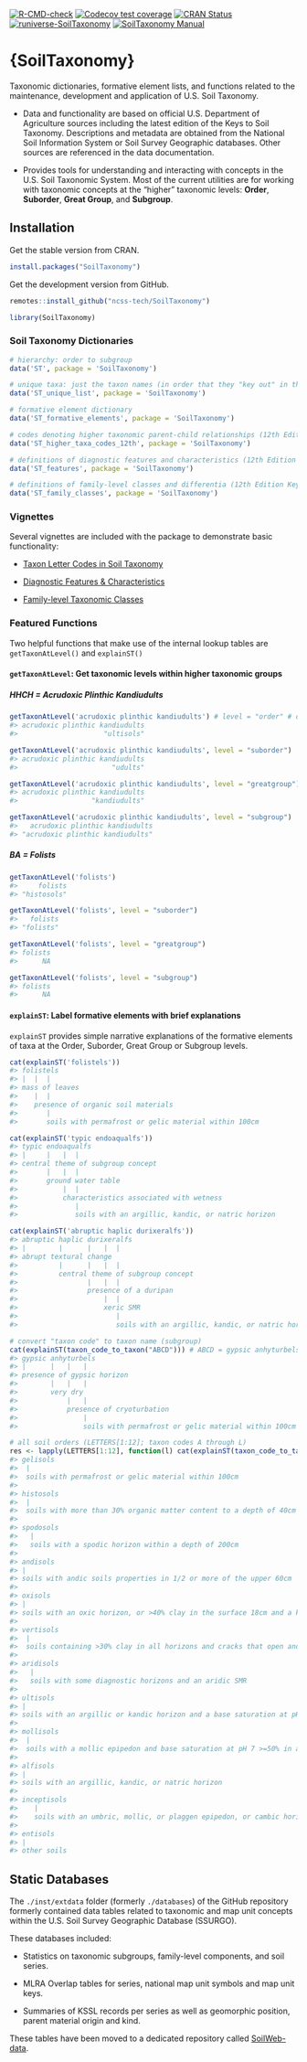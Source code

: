 
<!-- README.md is generated from README.Rmd. Please edit that file -->
<!-- badges: start -->

[![R-CMD-check](https://github.com/ncss-tech/SoilTaxonomy/workflows/R-CMD-check/badge.svg)](https://github.com/ncss-tech/SoilTaxonomy/actions)
[![Codecov test
coverage](https://codecov.io/gh/ncss-tech/SoilTaxonomy/branch/master/graph/badge.svg)](https://codecov.io/gh/ncss-tech/SoilTaxonomy?branch=master)
[![CRAN
Status](https://www.r-pkg.org/badges/version-last-release/SoilTaxonomy)](https://cran.r-project.org/package=SoilTaxonomy)
[![runiverse-SoilTaxonomy](https://ncss-tech.r-universe.dev/badges/SoilTaxonomy)](https://github.com/ncss-tech/SoilTaxonomy)
[![SoilTaxonomy
Manual](https://img.shields.io/badge/docs-HTML-informational)](https://ncss-tech.github.io/SoilTaxonomy/)
<!-- badges: end -->

# {SoilTaxonomy}

Taxonomic dictionaries, formative element lists, and functions related
to the maintenance, development and application of U.S. Soil Taxonomy.

-   Data and functionality are based on official U.S. Department of
    Agriculture sources including the latest edition of the Keys to Soil
    Taxonomy. Descriptions and metadata are obtained from the National
    Soil Information System or Soil Survey Geographic databases. Other
    sources are referenced in the data documentation.

-   Provides tools for understanding and interacting with concepts in
    the U.S. Soil Taxonomic System. Most of the current utilities are
    for working with taxonomic concepts at the “higher” taxonomic
    levels: **Order**, **Suborder**, **Great Group**, and **Subgroup**.

## Installation

Get the stable version from CRAN.

``` r
install.packages("SoilTaxonomy")
```

Get the development version from GitHub.

``` r
remotes::install_github("ncss-tech/SoilTaxonomy")
```

``` r
library(SoilTaxonomy)
```

### Soil Taxonomy Dictionaries

``` r
# hierarchy: order to subgroup
data('ST', package = 'SoilTaxonomy')

# unique taxa: just the taxon names (in order that they "key out" in the keys)
data('ST_unique_list', package = 'SoilTaxonomy')

# formative element dictionary
data('ST_formative_elements', package = 'SoilTaxonomy')

# codes denoting higher taxonomic parent-child relationships (12th Edition Keys to Soil Taxonomy)
data('ST_higher_taxa_codes_12th', package = 'SoilTaxonomy')

# definitions of diagnostic features and characteristics (12th Edition Keys to Soil Taxonomy)
data('ST_features', package = 'SoilTaxonomy')

# definitions of family-level classes and differentia (12th Edition Keys to Soil Taxonomy)
data('ST_family_classes', package = 'SoilTaxonomy')
```

### Vignettes

Several vignettes are included with the package to demonstrate basic
functionality:

-   [Taxon Letter Codes in Soil
    Taxonomy](https://ncss-tech.github.io/SoilTaxonomy/articles/taxon-letter-codes.html)

-   [Diagnostic Features &
    Characteristics](https://ncss-tech.github.io/SoilTaxonomy/articles/diagnostics.html)

-   [Family-level Taxonomic
    Classes](https://ncss-tech.github.io/SoilTaxonomy/articles/family-level_Taxonomy.html)

### Featured Functions

Two helpful functions that make use of the internal lookup tables are
`getTaxonAtLevel()` and `explainST()`

#### `getTaxonAtLevel`: Get taxonomic levels within higher taxonomic groups

##### HHCH = *Acrudoxic Plinthic Kandiudults*

``` r
getTaxonAtLevel('acrudoxic plinthic kandiudults') # level = "order" # default
#> acrudoxic plinthic kandiudults 
#>                     "ultisols"

getTaxonAtLevel('acrudoxic plinthic kandiudults', level = "suborder")
#> acrudoxic plinthic kandiudults 
#>                       "udults"

getTaxonAtLevel('acrudoxic plinthic kandiudults', level = "greatgroup")
#> acrudoxic plinthic kandiudults 
#>                  "kandiudults"

getTaxonAtLevel('acrudoxic plinthic kandiudults', level = "subgroup")
#>   acrudoxic plinthic kandiudults 
#> "acrudoxic plinthic kandiudults"
```

##### BA = *Folists*

``` r
getTaxonAtLevel('folists')
#>     folists 
#> "histosols"

getTaxonAtLevel('folists', level = "suborder")
#>   folists 
#> "folists"

getTaxonAtLevel('folists', level = "greatgroup")
#> folists 
#>      NA

getTaxonAtLevel('folists', level = "subgroup")
#> folists 
#>      NA
```

#### `explainST`: Label formative elements with brief explanations

`explainST` provides simple narrative explanations of the formative
elements of taxa at the Order, Suborder, Great Group or Subgroup levels.

``` r
cat(explainST('folistels'))
#> folistels
#> |  |  |                                                                                             
#> mass of leaves                                                                                      
#>    |  |                                                                                             
#>    presence of organic soil materials                                                               
#>       |                                                                                             
#>       soils with permafrost or gelic material within 100cm

cat(explainST('typic endoaqualfs'))
#> typic endoaqualfs
#> |     |   |  |                                                                                      
#> central theme of subgroup concept                                                                   
#>       |   |  |                                                                                      
#>       ground water table                                                                            
#>           |  |                                                                                      
#>           characteristics associated with wetness                                                   
#>              |                                                                                      
#>              soils with an argillic, kandic, or natric horizon

cat(explainST('abruptic haplic durixeralfs'))
#> abruptic haplic durixeralfs
#> |        |      |   |  |                                                                            
#> abrupt textural change                                                                              
#>          |      |   |  |                                                                            
#>          central theme of subgroup concept                                                          
#>                 |   |  |                                                                            
#>                 presence of a duripan                                                               
#>                     |  |                                                                            
#>                     xeric SMR                                                                       
#>                        |                                                                            
#>                        soils with an argillic, kandic, or natric horizon

# convert "taxon code" to taxon name (subgroup)
cat(explainST(taxon_code_to_taxon("ABCD"))) # ABCD = gypsic anhyturbels
#> gypsic anhyturbels
#> |      |   |   |                                                                                    
#> presence of gypsic horizon                                                                          
#>        |   |   |                                                                                    
#>        very dry                                                                                     
#>            |   |                                                                                    
#>            presence of cryoturbation                                                                
#>                |                                                                                    
#>                soils with permafrost or gelic material within 100cm

# all soil orders (LETTERS[1:12]; taxon codes A through L)
res <- lapply(LETTERS[1:12], function(l) cat(explainST(taxon_code_to_taxon(l)), "\n\n"))
#> gelisols
#>  |                                                                                                  
#>  soils with permafrost or gelic material within 100cm                                                
#> 
#> histosols
#>  |                                                                                                  
#>  soils with more than 30% organic matter content to a depth of 40cm or more                          
#> 
#> spodosols
#>   |                                                                                                 
#>   soils with a spodic horizon within a depth of 200cm                                                
#> 
#> andisols
#> |                                                                                                   
#> soils with andic soils properties in 1/2 or more of the upper 60cm                                   
#> 
#> oxisols
#> |                                                                                                   
#> soils with an oxic horizon, or >40% clay in the surface 18cm and a kandic horizon with < 10%  weatherable minerals 
#> 
#> vertisols
#>  |                                                                                                  
#>  soils containing >30% clay in all horizons and cracks that open and close periodically              
#> 
#> aridisols
#>   |                                                                                                 
#>   soils with some diagnostic horizons and an aridic SMR                                              
#> 
#> ultisols
#> |                                                                                                   
#> soils with an argillic or kandic horizon and a base saturation at pH 8.2 <35% at a depth of 180cm    
#> 
#> mollisols
#>  |                                                                                                  
#>  soils with a mollic epipedon and base saturation at pH 7 >=50% in all depths above 180cm            
#> 
#> alfisols
#> |                                                                                                   
#> soils with an argillic, kandic, or natric horizon                                                    
#> 
#> inceptisols
#>    |                                                                                                
#>    soils with an umbric, mollic, or plaggen epipedon, or cambic horizon                              
#> 
#> entisols
#> |                                                                                                   
#> other soils
```

## Static Databases

The `./inst/extdata` folder (formerly `./databases`) of the GitHub
repository formerly contained data tables related to taxonomic and map
unit concepts within the U.S. Soil Survey Geographic Database (SSURGO).

These databases included:

-   Statistics on taxonomic subgroups, family-level components, and soil
    series.

-   MLRA Overlap tables for series, national map unit symbols and map
    unit keys.

-   Summaries of KSSL records per series as well as geomorphic position,
    parent material origin and kind.

These tables have been moved to a dedicated repository called
[SoilWeb-data](https://github.com/ncss-tech/SoilWeb-data).

